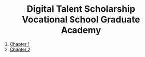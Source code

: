 <h1 align="center"> Digital Talent Scholarship <br> Vocational School Graduate Academy </h1>

1. [Chapter 1](#)
2. [Chapter 2](https://github.com/hattamaulana/digital-talent-scholarship/tree/chapter02)
